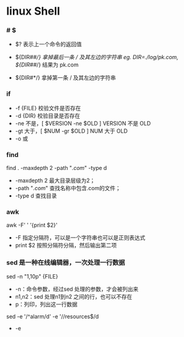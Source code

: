 # linux Shell

### \# \$

* $? 表示上一个命令的返回值

* ${DIR##*/} 拿掉最后一条 / 及其左边的字符串
eg. DIR=./log/pk.com, ${DIR##*/} 结果为 pk.com

* ${DIR#*/} 拿掉第一条 / 及其左边的字符串

### if

* -f {FILE} 校验文件是否存在
* -d {DIR} 校验目录是否存在
* -ne 不是，[ $VERSION -ne $OLD ] VERSION 不是 OLD
* -gt 大于，[ $NUM -gr $OLD ] NUM 大于 OLD
* -o 或


### find

find . -maxdepth 2 -path "*.com*" -type d
* -maxdepth 2 最大目录层级为2；
* -path "*.com*" 查找名称中包含.com的文件；
* -type d 查找目录

### awk

awk -F' ' '{print $2}'
* -F 指定分隔符，可以是一个字符串也可以是正则表达式
* print $2 按照分隔符分隔，然后输出第二项

### sed 是一种在线编辑器，一次处理一行数据

sed -n "1,10p" {FILE}
* -n：命令参数，经过sed 处理的参数，才会被列出来
* n1,n2：sed 处理n1到n2 之间的行，也可以不存在
* p：列印，列出这一行数据

sed -e '/^alarm/d' -e '/\/resources$/d
* -e <script> 以选项中指定的script来处理输入的文本文件；
* '/^alarm/d' ^ 匹配行开始，指匹配以alarm开头的行，d 指删除选择的行；
* '/\/resources$/d' $ 匹配行结束，指删除以/resources结尾的行

### stat 查看文件详情

* stat -c %y {FILE} 以自定义格式展示文件的最后修改时间，%y 表示修改时间

### cut 显示行中的指定部分

* cut -c 1-10 显示行中1到10个字符的内容，-c 表示字符，-b 表示字节，-f 表示定义字段
* -d 指定字段分隔符

### 字典类型
```
dict=([key1]="value1" [key2]="value2" [key3]="value3")
${dic["key1"]} # 指定key的value
${!dic[*]}  # 所有key
${dic[*]}  # 所有value
```

### shell 批量删除redis 中的缓存对象

redis-cli -h {HOST} -p {PORT} -a {PASSWD} keys {key关键字，支持通配符} |xargs redis-cli -h {HOST} -p {PORT} -a {PASSWD} del

### rsync

rsync -zvrI -e 'ssh -p 22' ~/Downloads/nginx-1.18.0.tar.gz root@49.234.133.57:~/upload


# 问题

* sh脚本异常：/bin/bash^M: bad interpreter: No such file or directory

这个是不同系统的编码格式引起的，在windows系统中编辑的.sh文件有不可见字符，在linux下执行，会报该异常。
在vi或vim 的非编辑模式下，输入 :set ff 查看文件编码格式；输入:set ff=unix ，再输入 :wq 保存

* emoji 表情存储mysql

数据库、表、列字段，编码格式都需要设置为 utf8mb4
连接数据源时，需要指定编码格式
```
<property name="connectionInitSqls">
    <list>
        <value>set names 'utf8mb4'</value>
    </list>
</property>
```



